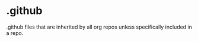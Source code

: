 # .github
.github files that are inherited by all org repos unless specifically included in a repo.
